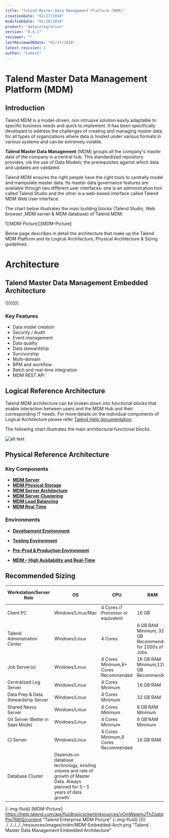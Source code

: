```yaml
---
title: "Talend Master Data Management Platform (MDM)"
creationDate: "02/27/2018"
modifieDdate: "02/28/2018"
product: "dataintegration"
version: "6.4.1"
reviewer: ""
lastReviewedDdate: "02/27/2018"
latest.revision: 1
author: "Lokesh"
---
```

# Talend Master Data Management Platform (MDM)

## Introduction
Talend MDM is a model-driven, non intrusive solution easily adaptable to specific business needs and quick to implement. It has been specifically developed to address the challenges of creating and managing master data for all types of organizations where data is hosted under various formats in various systems and can be extremely volatile.

**Talend Master Data Management** (MDM) groups all the company's master data of the company in a central hub. This standardized repository provides, via the use of Data Models, the prerequisites against which data and updates are validated.

Talend MDM ensures the right people have the right tools to centrally model and manipulate master data. Its master data governance features are available through two different user interfaces: one is an administration tool called Talend Studio and the other is a web-based interface called Talend MDM Web User Interface.

The chart below illustrates the main building blocks (Talend Studio, Web browser ,MDM server & MDM database) of Talend MDM.

![[MDM-Picture]][MDM-Picture]

Below page describes in detail the architecture that make up the Talend MDM Platform and its Logical Architecture, Physical Architecture & Sizing guidelines.

# Architecture

## Talend Master Data Management Embedded Architecture
![0][0]

### Key Features
- Data model creation
- Security / Audit
- Event management
- Data quality
- Data stewardship
- Survivorship
- Multi-domain
- BPM and workflow
- Batch and real-time integration
- MDM REST API


## Logical Reference Architecture

Talend MDM architecture can be broken down into functional blocks that enable interaction between users and the MDM Hub and their corresponding IT needs. For more details on the individual components of Logical Architecture please refer <a href="https://help.talend.com/reader/nuYRviXq8Y02nVMd3jI~UA/H3CnbCOoJWdRL3MZG_a13Q" target="_blank">Talend Help documentation</a>.

The following chart illustrates the main architectural functional blocks.

![alt text][logical-architecture-picture]


## Physical Reference Architecture

### Key Components
- **[MDM Server][mdm-server]**
- **[MDM Physical Storage][mdm-physical-storage]**
- **[MDM Server Architecture][mdm-server-architecture]**
- **[MDM Server Clustering][mdm-server-clustering]**
- **[MDM Load Balancing][mdm-load-balancing]**
- **[MDM Real Time][mdm-real-time]**

### Environments

- **[Development Environment][mdm-dev]**

- **[Testing Environment][mdm-test]**

- **[Pre-Prod & Production Environment][mdm-prod]**

- **[MDM – High Availability and Real-Time][mdm-ha]**


## Recommended Sizing

Workstation/Server Role|OS|CPU|RAM|SSD Disk Size
--- | --- | --- | --- | ---
Client PC|Windows/Linux/Mac|4 Cores i7 Processor or equivalent|16 GB|500 GB
Talend Administration Center|Windows/Linux|4 Cores |8 GB RAM Minimum, 32 GB Recommended for 1000s of Jobs|300GB+ Minimum (for software & logs)
Job Server(s)|Windows/Linux|4 Cores Minimum,8+ Cores Recommended|16 GB RAM Minimum,128 GB Recommended|300+ GB
Centralized Log Server|Windows/Linux|4 Cores Minimum|16 GB RAM|300+ GB
Data Prep & Data Stewardship Server|Windows/Linux|4 Cores Minimum|32 GB RAM|300+ GB
Shared Nexus Server|Windows/Linux|4 Cores Minimum|8 GB RAM Minimum|300+ GB
Git Server (Better in Saas Mode)|Windows/Linux|4 Cores Minimum|8 GB RAM Minimum|50+ GB
CI Server|Windows/Linux|4 Cores Minimum,8 Cores Recommended|16 GB RAM|300+ GB
Database Cluster|Depends on database technology, existing volume and rate of growth of Master Data. Always planned for 3 – 5 years of data growth.

<!-- links -->
[logical-architecture-picture]: https://help.talend.com/api/fluidtopicsclient/resources/Z97AnDV9Euhy1nEC0BG28A/content "Talend MDM functional architecture picture"
{:.img-fluid}
[MDM-Picture]: https://help.talend.com/api/fluidtopicsclient/resources/yOmWawmJThZgatqPm768IQ/content "Talend Enterprise MDM Picture"
{:.img-fluid}
[0]: ./../../../../resources/images/mdm/MDM-Embedded-Arch.png "Talend Master Data Management Embedded Architecture"

[mdm-server]: ./mdm-server
[mdm-physical-storage]: ./mdm-physical-storage
[mdm-server-architecture]: ./mdm-server-architecture
[mdm-server-clustering]: ./mdm-server-clustering
[mdm-load-balancing]: ./mdm-load-balancing
[mdm-real-time]: ./mdm-real-time

[mdm-dev]: ./mdm-physical-reference-architecture-dev
[mdm-test]: ./mdm-physical-reference-architecture-test
[mdm-prod]: ./mdm-physical-reference-architecture-prod
[mdm-ha]: ./mdm-physical-reference-architecture-ha
